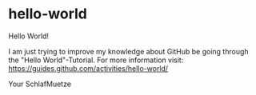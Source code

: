 # hello-world

Hello World!

I am just trying to improve my knowledge about GitHub be going through the "Hello World"-Tutorial.
For more information visit: https://guides.github.com/activities/hello-world/

Your SchlafMuetze
